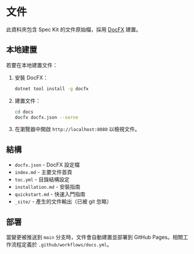 # 文件

此資料夾包含 Spec Kit 的文件原始檔，採用 [DocFX](https://dotnet.github.io/docfx/) 建置。

## 本地建置

若要在本地建置文件：

1. 安裝 DocFX：

   ```bash
   dotnet tool install -g docfx
   ```

2. 建置文件：

   ```bash
   cd docs
   docfx docfx.json --serve
   ```

3. 在瀏覽器中開啟 `http://localhost:8080` 以檢視文件。

## 結構

- `docfx.json` - DocFX 設定檔
- `index.md` - 主要文件首頁
- `toc.yml` - 目錄結構設定
- `installation.md` - 安裝指南
- `quickstart.md` - 快速入門指南
- `_site/` - 產生的文件輸出（已被 git 忽略）

## 部署

當變更被推送到 `main` 分支時，文件會自動建置並部署到 GitHub Pages。相關工作流程定義於 `.github/workflows/docs.yml`。

